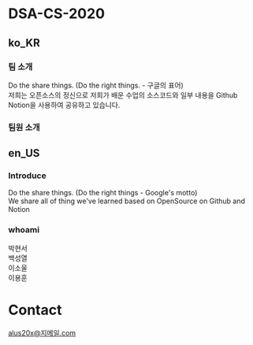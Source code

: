# DSA-CS-2020
## ko_KR
### 팀 소개
Do the share things. (Do the right things. - 구글의 표어)  
저희는 오픈소스의 정신으로 저희가 배운 수업의 소스코드와 일부 내용을 Github Notion을 사용하여 공유하고 있습니다.

### 팀원 소개


## en_US
### Introduce
Do the share things. (Do the right things - Google's motto)  
We share all of thing we've learned based on OpenSource on Github and Notion

### whoami
박현서  
백성열  
이소울  
이용훈

# Contact
alus20x@지메일.com
